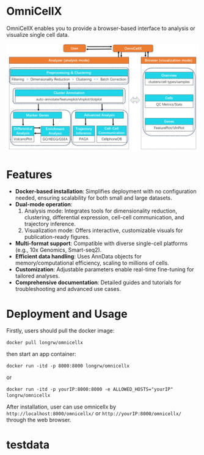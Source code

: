 # OmniCellX
OmniCellX enables you to provide a browser-based interface to analysis or visualize single cell data.

<img src="./overview.png" alt="overview" width="800" />

# Features
<ul>
  <li><b>Docker-based installation</b>: Simplifies deployment with no configuration needed, ensuring scalability for both small and large datasets.</li>
  <li><b>Dual-mode operation</b>:<ol><li>Analysis mode: Integrates tools for dimensionality reduction, clustering, differential expression, cell-cell communication, and trajectory inference.</li><li>Visualization mode: Offers interactive, customizable visuals for publication-ready figures.</li></ol></li>
  <li><b>Multi-format support</b>: Compatible with diverse single-cell platforms (e.g., 10x Genomics, Smart-seq2).</li>
  <li><b>Efficient data handling</b>: Uses AnnData objects for memory/computational efficiency, scaling to millions of cells.</li>
  <li><b>Customization</b>: Adjustable parameters enable real-time fine-tuning for tailored analyses.</li>
  <li><b>Comprehensive documentation</b>: Detailed guides and tutorials for troubleshooting and advanced use cases.</li>
</ul>

# Deployment and Usage
Firstly, users should pull the docker image:
```
docker pull longrw/omnicellx
```
then start an app container:
```
docker run -itd -p 8000:8000 longrw/omnicellx
```
or
```
docker run -itd -p yourIP:8000:8000 -e ALLOWED_HOSTS="yourIP" longrw/omnicellx
```
After installation, user can use omnicellx by `http://localhost:8000/omnicellx/` or `http://yourIP:8000/omnicellx/` through the web browser.

# testdata
